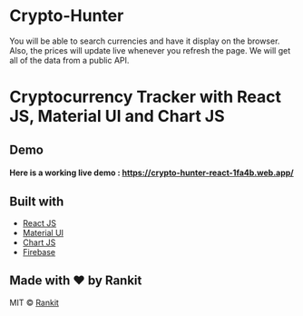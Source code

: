 # Crypto-Hunter
You will be able to search currencies and have it display on the browser. Also, the prices will update live whenever you refresh the page. We will get all of the data from a public API. 

# Cryptocurrency Tracker with React JS, Material UI and Chart JS

## Demo
#### Here is a working live demo :  https://crypto-hunter-react-1fa4b.web.app/

## Built with 

- [React JS](https://reactjs.org/)
- [Material UI](https://v4.mui.com/)
- [Chart JS](https://reactchartjs.github.io/react-chartjs-2/#/)
- [Firebase](https://firebase.google.com/)

## Made with ♥ by Rankit


MIT © [Rankit](https://github.com/rankit2001)
